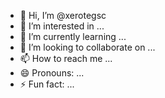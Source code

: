 - 👋 Hi, I’m @xerotegsc
- 👀 I’m interested in ...
- 🌱 I’m currently learning ...
- 💞️ I’m looking to collaborate on ...
- 📫 How to reach me ...
- 😄 Pronouns: ...
- ⚡ Fun fact: ...

<!---
xerotegsc/xerotegsc is a ✨ special ✨ repository because its `README.md` (this file) appears on your GitHub profile.
You can click the Preview link to take a look at your changes.
--->
